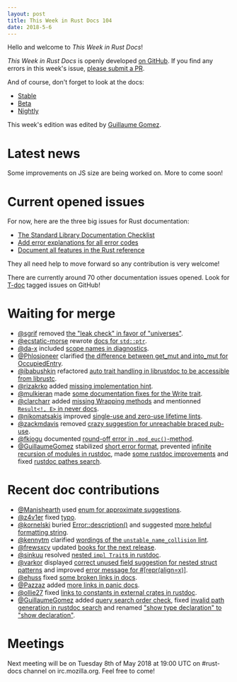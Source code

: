 ```yaml
---
layout: post
title: This Week in Rust Docs 104
date: 2018-5-6
---
```


Hello and welcome to *This Week in Rust Docs*!

*This Week in Rust Docs* is openly developed [on GitHub](https://github.com/GuillaumeGomez/this-week-in-rust-docs).
If you find any errors in this week's issue, [please submit a PR](https://github.com/GuillaumeGomez/this-week-in-rust-docs/pulls).

And of course, don't forget to look at the docs:

* [Stable](https://doc.rust-lang.org/)
* [Beta](https://doc.rust-lang.org/beta/)
* [Nightly](https://doc.rust-lang.org/nightly/)

This week's edition was edited by [Guillaume Gomez](https://github.com/GuillaumeGomez).

# Latest news

Some improvements on JS size are being worked on. More to come soon!

# Current opened issues

For now, here are the three big issues for Rust documentation:

* [The Standard Library Documentation Checklist](https://github.com/rust-lang/rust/issues/29329)
* [Add error explanations for all error codes](https://github.com/rust-lang/rust/issues/32777)
* [Document all features in the Rust reference](https://github.com/rust-lang-nursery/reference/issues/9)

They all need help to move forward so any contribution is very welcome!

There are currently around 70 other documentation issues opened. Look for [T-doc](https://github.com/rust-lang/rust/labels/T-doc) tagged issues on GitHub!

# Waiting for merge

* [@sgrif](https://github.com/sgrif) removed [the "leak check" in favor of "universes"](https://github.com/rust-lang/rust/pull/48407).
* [@ecstatic-morse](https://github.com/ecstatic-morse) rewrote [docs for `std::ptr`](https://github.com/rust-lang/rust/pull/49767).
* [@da-x](https://github.com/da-x) included [scope names in diagnostics](https://github.com/rust-lang/rust/pull/49898).
* [@Phlosioneer](https://github.com/Phlosioneer) clarified [the difference between get_mut and into_mut for OccupiedEntry](https://github.com/rust-lang/rust/pull/49743).
* [@ibabushkin](https://github.com/ibabushkin) refactored [auto trait handling in librustdoc to be accessible from librustc](https://github.com/rust-lang/rust/pull/49711).
* [@rizakrko](https://github.com/rizakrko) added [missing implementation hint](https://github.com/rust-lang/rust/pull/50161).
* [@mulkieran](https://github.com/mulkieran) made [some documentation fixes for the Write trait](https://github.com/rust-lang/rust/pull/50255).
* [@clarcharr](https://github.com/clarcharr) added [missing Wrapping methods](https://github.com/rust-lang/rust/pull/50465) and mentionned [`Result<!, E>` in never docs](https://github.com/rust-lang/rust/pull/49988).
* [@nikomatsakis](https://github.com/nikomatsakis) improved [single-use and zero-use lifetime lints](https://github.com/rust-lang/rust/pull/50440).
* [@zackmdavis](https://github.com/zackmdavis) removed [crazy suggestion for unreachable braced pub-use](https://github.com/rust-lang/rust/pull/50476).
* [@fkjogu](https://github.com/fkjogu) documented [round-off error in `.mod_euc()`-method](https://github.com/rust-lang/rust/pull/50342).
* [@GuillaumeGomez](https://github.com/GuillaumeGomez) stabilized [short error format](https://github.com/rust-lang/rust/pull/49546), prevented [infinite recursion of modules in rustdoc](https://github.com/rust-lang/rust/pull/50305), made [some rustdoc improvements](https://github.com/rust-lang/rust/pull/50259) and fixed [rustdoc pathes search](https://github.com/rust-lang/rust/pull/50432).

# Recent doc contributions

* [@Manishearth](https://github.com/Manishearth) used [enum for approximate suggestions](https://github.com/rust-lang/rust/pull/50204).
* [@z4v1er](https://github.com/z4v1er) fixed [typo](https://github.com/rust-lang/rust/pull/50217).
* [@kornelski](https://github.com/kornelski) buried [Error::description()](https://github.com/rust-lang/rust/pull/50163) and suggested [more helpful formatting string](https://github.com/rust-lang/rust/pull/50441).
* [@kennytm](https://github.com/kennytm) clarified [wordings of the `unstable_name_collision` lint](https://github.com/rust-lang/rust/pull/50360).
* [@frewsxcv](https://github.com/frewsxcv) updated [books for the next release](https://github.com/rust-lang/rust/pull/50470).
* [@sinkuu](https://github.com/sinkuu) resolved [nested `impl Trait`s in rustdoc](https://github.com/rust-lang/rust/pull/50419).
* [@varkor](https://github.com/varkor) displayed [correct unused field suggestion for nested struct patterns](https://github.com/rust-lang/rust/pull/50327) and improved [error message for #[repr(align=x)]](https://github.com/rust-lang/rust/pull/50317).
* [@ehuss](https://github.com/ehuss) fixed [some broken links in docs](https://github.com/rust-lang/rust/pull/50316).
* [@Pazzaz](https://github.com/Pazzaz) added [more links in panic docs](https://github.com/rust-lang/rust/pull/50312).
* [@ollie27](https://github.com/ollie27) fixed [links to constants in external crates in rustdoc](https://github.com/rust-lang/rust/pull/50326).
* [@GuillaumeGomez](https://github.com/GuillaumeGomez) added [query search order check](https://github.com/rust-lang/rust/pull/50302), fixed [invalid path generation in rustdoc search](https://github.com/rust-lang/rust/pull/50320) and renamed ["show type declaration" to "show declaration"](https://github.com/rust-lang/rust/pull/50349).

# Meetings

Next meeting will be on Tuesday 8th of May 2018 at 19:00 UTC on #rust-docs channel on irc.mozilla.org. Feel free to come!
